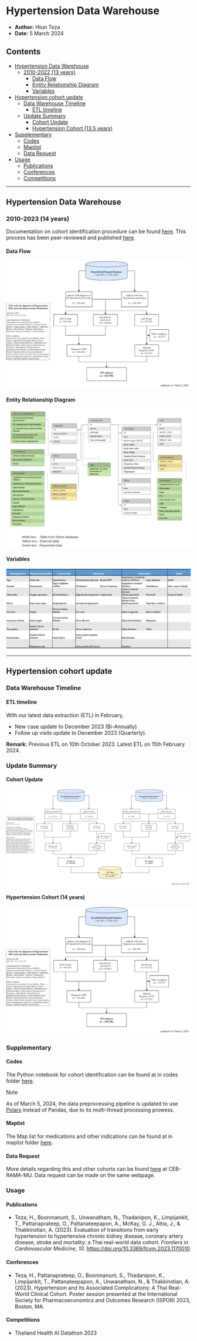 # Hypertension Data Warehouse

- **Author:** Htun Teza
- **Date:** 5 March 2024

## Contents
- [Hypertension Data Warehouse](#hypertension-data-warehouse)
  - [2010-2022 (13 years)](#2010-2022-13-years)
    - [Data Flow](#data-flow)
    - [Entity Relationship Diagram](#entity-relationship-diagram)
    - [Variables](#variables)
- [Hypertension cohort update](#hypertension-cohort-update)
  - [Data Warehouse Timeline](#data-warehouse-timeline)
    - [ETL timeline](#etl-timeline)
  - [Update Summary](#update-summary)
    - [Cohort Update](#cohort-update)
    - [Hypertension Cohort (13.5 years)](#hypertension-cohort-135-years)
- [Supplementary](#supplementary)
    - [Codes](#codes)
    - [Maplist](#codes)
    - [Data Request](#data-request) 
- [Usage](#usage)
    - [Publications](#publications)
    - [Conferences](#conferences)
    - [Competitions](#competitions)
---

## Hypertension Data Warehouse

### 2010-2023 (14 years)

Documentation on cohort identification procedure can be found [here](cohort_identification.md). This process has been peer-reviewed and published [here](https://doi.org/10.3389/fcvm.2023.1170010).

#### Data Flow

![Data Flow](images/dataflow/2010_2023.png)

#### Entity Relationship Diagram

![Entity Relationship Diagram](images/dataflow/ERD_2010_2022.png)

#### Variables

![Variables](images/dataflow/variables_2010_2022.png)

---

## Hypertension cohort update

### Data Warehouse Timeline

#### ETL timeline

With our latest data extraction (ETL) in February,

- New case update to December 2023 (Bi-Annually)
- Follow up visits update to December 2023 (Quarterly).

**Remark:** Previous ETL on 10th October 2023. Latest ETL on 15th February 2024.

### Update Summary

#### Cohort Update

![Cohort Update](images/dataflow/update_202312.png)

#### Hypertension Cohort (14 years)

![Hypertension Cohort](images/dataflow/2010_2023.png)

### Supplementary

#### Codes
The Python notebook for cohort identification can be found at in codes folder [here](codes/cohort_identification.ipynb).

> [!NOTE]  
> As of March 5, 2024, the data preprocessing pipeline is updated to use [Polars](https://github.com/pola-rs/polars) instead of Pandas, due to its multi-thread processing prowess. 

#### Maplist
The Map list for medications and other indications can be found at in maplist folder [here](maplist/cohort_anti_HT.xlsx).

#### Data Request
More details regarding this and other cohorts can be found [here](https://www.rama.mahidol.ac.th/ceb/CEBdatawarehouse/Data/HT) at CEB-RAMA-MU. Data request can be made on the same webpage.

### Usage

#### Publications
- Teza, H., Boonmanunt, S., Unwanatham, N., Thadanipon, K., Limpijankit, T., Pattanaprateep, O., Pattanateepapon, A., McKay, G. J., Attia, J., & Thakkinstian, A. (2023). Evaluation of transitions from early hypertension to hypertensive chronic kidney disease, coronary artery disease, stroke and mortality: a Thai real-world data cohort. *Frontiers in Cardiovascular Medicine, 10*. https://doi.org/10.3389/fcvm.2023.1170010

#### Conferences
- Teza, H., Pattanaprateep, O., Boonmanunt, S., Thadanipon, K., Limpijankit, T., Pattanateepapon, A., Unwanatham, N., & Thakkinstian, A. (2023). Hypertension and Its Associated Complications: A Thai Real-World Clinical Cohort. Poster session presented at the International Society for Pharmacoeconomics and Outcomes Research (ISPOR) 2023, Boston, MA.

#### Competitions
- Thailand Health AI Datathon 2023
